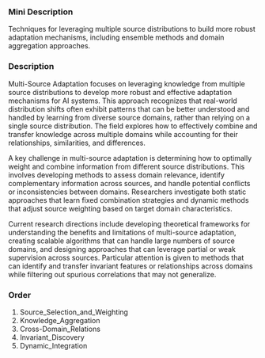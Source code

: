 ### Mini Description

Techniques for leveraging multiple source distributions to build more robust adaptation mechanisms, including ensemble methods and domain aggregation approaches.

### Description

Multi-Source Adaptation focuses on leveraging knowledge from multiple source distributions to develop more robust and effective adaptation mechanisms for AI systems. This approach recognizes that real-world distribution shifts often exhibit patterns that can be better understood and handled by learning from diverse source domains, rather than relying on a single source distribution. The field explores how to effectively combine and transfer knowledge across multiple domains while accounting for their relationships, similarities, and differences.

A key challenge in multi-source adaptation is determining how to optimally weight and combine information from different source distributions. This involves developing methods to assess domain relevance, identify complementary information across sources, and handle potential conflicts or inconsistencies between domains. Researchers investigate both static approaches that learn fixed combination strategies and dynamic methods that adjust source weighting based on target domain characteristics.

Current research directions include developing theoretical frameworks for understanding the benefits and limitations of multi-source adaptation, creating scalable algorithms that can handle large numbers of source domains, and designing approaches that can leverage partial or weak supervision across sources. Particular attention is given to methods that can identify and transfer invariant features or relationships across domains while filtering out spurious correlations that may not generalize.

### Order

1. Source_Selection_and_Weighting
2. Knowledge_Aggregation
3. Cross-Domain_Relations
4. Invariant_Discovery
5. Dynamic_Integration
